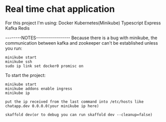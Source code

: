 # Real time chat application
For this project I'm using:
Docker
Kubernetes(Minikube)
Typescript
Express
Kafka
Redis

--------NOTES-----------------
Because there is a bug with minikube, the communication between kafka and zookeeper can't be established unless you run:

```
minikube start
minikube ssh
sudo ip link set docker0 promisc on
```

To start the project:
```
minikube start
minikube addons enable ingress
minikube ip

put the ip received from the last command into /etc/hosts like chatapp.dev 0.0.0.0(your minikube ip here)

skaffold dev(or to debug you can run skaffold dev --cleanup=false)
```
